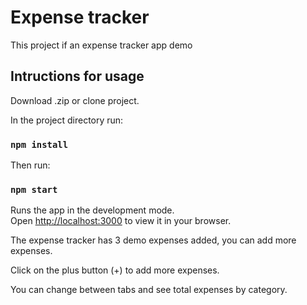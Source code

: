 # Expense tracker

This project if an expense tracker app demo

## Intructions for usage

Download .zip or clone project.

In the project directory run:

### `npm install`

Then run:

### `npm start`

Runs the app in the development mode.\
Open [http://localhost:3000](http://localhost:3000) to view it in your browser.

The expense tracker has 3 demo expenses added, you can add more expenses.

Click on the plus button (+) to add more expenses.

You can change between tabs and see total expenses by category.
